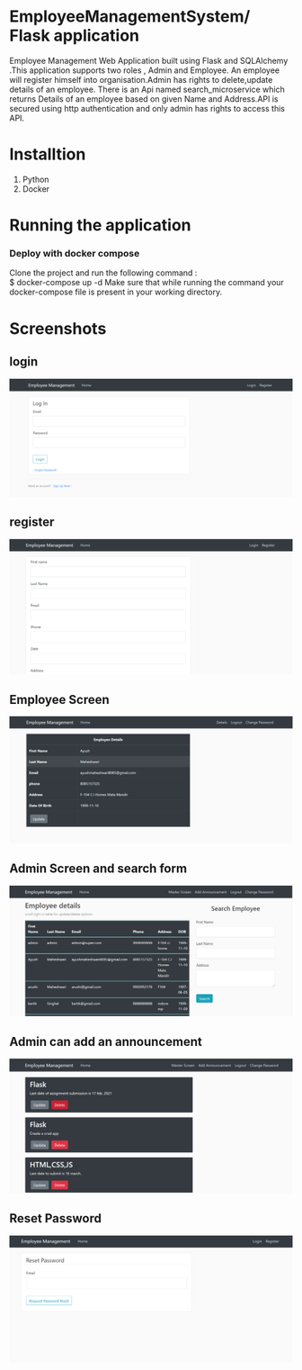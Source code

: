 # EmployeeManagementSystem/ Flask application
Employee Management Web Application built using Flask and SQLAlchemy .This application supports two roles , Admin and Employee. An employee will register himself into organisation.Admin has rights to delete,update details of an employee.
There is an Api named search_microservice which returns Details of an employee based on given Name and Address.API is secured using http authentication and only admin has rights to access this API.

# Installtion
1) Python
2) Docker

# Running the application
### Deploy with docker compose
Clone the project and run the following command : <br/>
$ docker-compose up -d
Make sure that while running the command your docker-compose file is present in your working directory.

# Screenshots

## login
![GitHub Logo](https://github.com/iamayushm/EmployeeManagementSystem/blob/fbec0e89e97145b6190ea98afd382a11c35594e4/login.PNG)


## register
![GitHub Logo](https://github.com/iamayushm/EmployeeManagementSystem/blob/9f16c95e7f4b2c32072de102fccd44616e0b9100/register.PNG)

## Employee Screen

![GitHub Logo](https://github.com/iamayushm/EmployeeManagementSystem/blob/c769a81fa50b368289cb16e333f06f93b2579faa/userpage.PNG)

## Admin Screen and search form
![GitHub Logo](https://github.com/iamayushm/EmployeeManagementSystem/blob/b1984d6041c444ae9b79b49c0c638e74b7f4b118/Masterscreen.PNG)

## Admin can add an announcement

![GitHub Logo](https://github.com/iamayushm/EmployeeManagementSystem/blob/4c1523833c63092027cbf1774cdf09e07b705de0/adminann.PNG)


## Reset Password
![GitHub Logo](https://github.com/iamayushm/EmployeeManagementSystem/blob/18a605eb62b4c90898db922a41646b164959e63f/ResetPassword.PNG)




